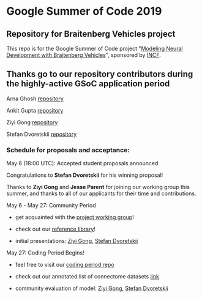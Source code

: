 # Google Summer of Code 2019
## Repository for Braitenberg Vehicles project  

This repo is for the Google Summer of Code project "[Modeling Neural Development with Braitenberg Vehicles](https://neurostars.org/t/gsoc-project-idea-15-modeling-neural-development-with-braitenberg-vehicles/3385)", sponsored by [INCF](https://www.incf.org/).  

## Thanks go to our repository contributors during the highly-active GSoC application period  

Arna Ghosh   [repository](https://github.com/Orthogonal-Research-Lab/Braitenberg-vehicle-sim)  

Ankit Gupta   [repository](https://github.com/Orthogonal-Research-Lab/Simulations-of-Braitenberg-Vehicles)  

Ziyi Gong   [repository](https://github.com/Orthogonal-Research-Lab/Modeling-Neural-Development-with-Multisensory-Braitenberg-Vehicles)  

Stefan Dvoretskii   [repository](https://github.com/Orthogonal-Research-Lab/Braitenberg-Vehicles)  

### Schedule for proposals and acceptance:  
May 6 (18:00 UTC):	Accepted student proposals announced

Congratulations to **Stefan Dvoretskii** for his winning proposal!

Thanks to **Ziyi Gong** and **Jesse Parent** for joining our working group this summer, and thanks to all of our applicants for their time and contributions.

May 6 - May 27: Community Period

* get acquainted with the [project working group](https://orthogonal-research.slack.com/messages/CJFFQ74SG/)!

* check out our [reference library](https://nam05.safelinks.protection.outlook.com/?url=https%3A%2F%2Fln.sync.com%2Fdl%2Fada91a4b0%2F2mxtb4ye-p98fttgr-bfbe9jgb-2jnmwsz2&data=02%7C01%7CZIG9%40pitt.edu%7C2833b388372148497bde08d6b4674e89%7C9ef9f489e0a04eeb87cc3a526112fd0d%7C1%7C0%7C636894753147560206&sdata=TQ33JBZkZ264NxKhPCdMhpVqwvhGmjFejh6oUYgOkfg%3D&reserved=0)!

* initial presentations: [Ziyi Gong](https://www.youtube.com/watch?v=vVgKRk3VkAY), [Stefan Dvoretskii](https://www.youtube.com/watch?v=CGrJcPQi01w&t=36s)  

May 27: Coding Period Begins!  

* feel free to visit our [coding period repo](https://github.com/Orthogonal-Research-Lab/GSoC-Braitenberg-Vehicles)  

* check out our annotated list of connectome datasets [link](https://github.com/Orthogonal-Research-Lab/GSoC-Braitenberg-Vehicles/tree/master/Connectome%20Datasets)

* community evaluation of model: [Ziyi Gong](https://www.youtube.com/watch?v=oB8HC46GFh4), [Stefan Dvoretskii](https://www.youtube.com/watch?v=lPwONsz0P0s&t=1s)

